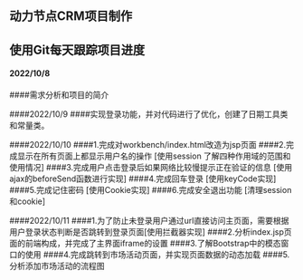## 动力节点CRM项目制作
## 使用Git每天跟踪项目进度

#### 2022/10/8
####需求分析和项目的简介

####2022/10/9 
####实现登录功能，并对代码进行了优化，创建了日期工具类和常量类。

####2022/10/10 
####1.完成对workbench/index.html改造为jsp页面
####2.完成显示在所有页面上都显示用户名的操作 [使用session 了解四种作用域的范围和使用情况]
####3.完成用户点击登录后如果网络比较慢提示正在验证的信息 [使用ajax的beforeSend函数进行实现]
####4.完成回车登录 [使用keyCode实现]
####5.完成记住密码 [使用Cookie实现]
####6.完成安全退出功能 [清理session和cookie]

####2022/10/11
####1.为了防止未登录用户通过url直接访问主页面，需要根据用户登录状态判断是否跳转到登录页面[使用拦截器实现]
####2.分析index.jsp页面的前端构成，并完成了主界面iframe的设置
####3.了解Bootstrap中的模态窗口的使用
####4.完成跳转到市场活动页面，并实现页面数据的动态加载
####5.分析添加市场活动的流程图

